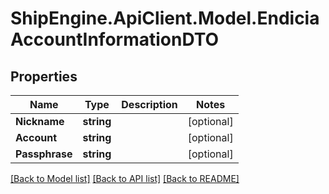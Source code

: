 # ShipEngine.ApiClient.Model.EndiciaAccountInformationDTO
## Properties

Name | Type | Description | Notes
------------ | ------------- | ------------- | -------------
**Nickname** | **string** |  | [optional] 
**Account** | **string** |  | [optional] 
**Passphrase** | **string** |  | [optional] 

[[Back to Model list]](../README.md#documentation-for-models) [[Back to API list]](../README.md#documentation-for-api-endpoints) [[Back to README]](../README.md)

